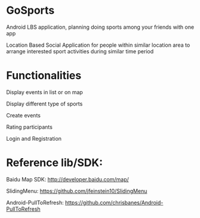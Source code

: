 # GoSports

Android LBS application, planning doing sports among your friends with one app

Location Based Social Application for people within similar location area to arrange interested sport activities during similar time period

# Functionalities

Display events in list or on map

Display different type of sports

Create events

Rating participants

Login and Registration

# Reference lib/SDK:

Baidu Map SDK: http://developer.baidu.com/map/

SlidingMenu: https://github.com/jfeinstein10/SlidingMenu

Android-PullToRefresh: https://github.com/chrisbanes/Android-PullToRefresh
